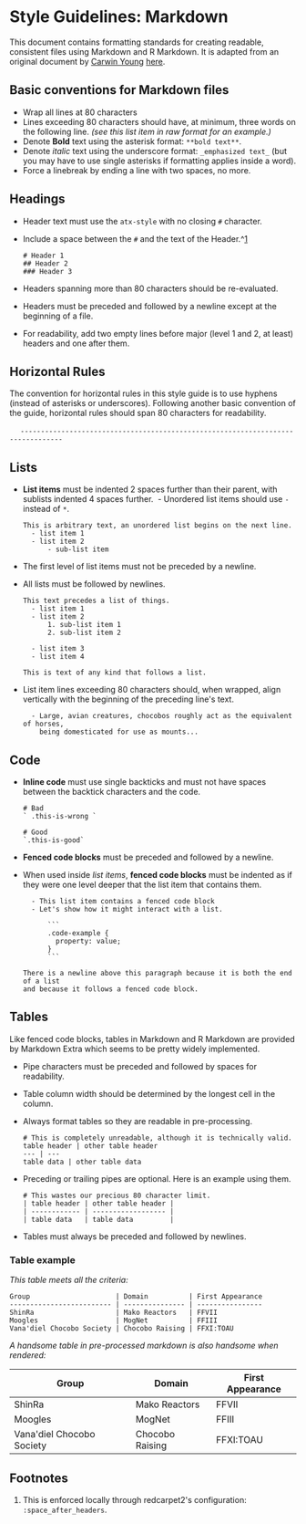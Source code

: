 # Style Guidelines: Markdown

This document contains formatting standards for creating readable, consistent
files using Markdown and R Markdown. It is adapted from an original document by
[Carwin Young](https://github.com/carwin) [here](https://github.com/carwin/markdown-styleguide).


## Basic conventions for Markdown files

  - Wrap all lines at 80 characters
  - Lines exceeding 80 characters should have, at minimum, three words on
    the following line.
    _(see this list item in raw format for an example.)_
  - Denote **Bold** text using the asterisk format: `**bold text**`.
  - Denote _italic_ text using the underscore format: `_emphasized text_` (but you may have to use single asterisks if formatting applies inside a word).
  - Force a linebreak by ending a line with two spaces, no more.


## Headings

  - Header text must use the `atx-style` with no closing `#` character.
  - Include a space between the `#` and the text of the Header.^[1](#1)

    ```
    # Header 1
    ## Header 2
    ### Header 3
    ```

  - Headers spanning more than 80 characters should be re-evaluated.
  - Headers must be preceded and followed by a newline except at the beginning
    of a file.
  - For readability, add two empty lines before major (level 1 and 2, at least) headers and one after them.


## Horizontal Rules

The convention for horizontal rules in this style guide is to use hyphens (instead of asterisks or underscores). Following another basic convention of the guide, horizontal rules should span 80 characters for readability.

    ```
    --------------------------------------------------------------------------------
    ```


## Lists

  - **List items** must be indented 2 spaces further than their parent, with sublists indented 4 spaces further.
  - Unordered list items should use `-` instead of `*`.

    ```
    This is arbitrary text, an unordered list begins on the next line.
      - list item 1
      - list item 2
          - sub-list item
    ```

  - The first level of list items must not be preceded by a newline.
  - All lists must be followed by newlines.

    ```
    This text precedes a list of things.
      - list item 1
      - list item 2
          1. sub-list item 1
          2. sub-list item 2

      - list item 3
      - list item 4

    This is text of any kind that follows a list.
    ```

  - List item lines exceeding 80 characters should, when wrapped, align
    vertically with the beginning of the preceding line's text.

    ```
      - Large, avian creatures, chocobos roughly act as the equivalent of horses,
        being domesticated for use as mounts...
    ```


## Code

  - **Inline code** must use single backticks and must not have spaces between
    the backtick characters and the code.

    ```
    # Bad
    ` .this-is-wrong `

    # Good
    `.this-is-good`
    ```

  - **Fenced code blocks** must be preceded and followed by a newline.
  - When used inside _list items_, **fenced code blocks** must be indented as if
    they were one level deeper that the list item that contains them.

    ```
      - This list item contains a fenced code block
      - Let's show how it might interact with a list.

          ```
          .code-example {
            property: value;
          }
          ```

    There is a newline above this paragraph because it is both the end of a list
    and because it follows a fenced code block.
    ```


## Tables

Like fenced code blocks, tables in Markdown and R Markdown are provided by Markdown Extra which
seems to be pretty widely implemented.

  - Pipe characters must be preceded and followed by spaces for readability.
  - Table column width should be determined by the longest cell in the column.
  - Always format tables so they are readable in pre-processing.

    ```
    # This is completely unreadable, although it is technically valid.
    table header | other table header
    --- | ---
    table data | other table data
    ```

  - Preceding or trailing pipes are optional. Here is an example using them.

    ```
    # This wastes our precious 80 character limit.
    | table header | other table header |
    | ------------ | ------------------ |
    | table data   | table data         |
    ```

  - Tables must always be preceded and followed by newlines.

### Table example

_This table meets all the criteria:_

```
Group                     | Domain          | First Appearance
------------------------- | --------------- | ----------------
ShinRa                    | Mako Reactors   | FFVII
Moogles                   | MogNet          | FFIII
Vana'diel Chocobo Society | Chocobo Raising | FFXI:TOAU
```

_A handsome table in pre-processed markdown is also handsome when rendered:_

Group                     | Domain          | First Appearance
------------------------- | --------------- | ----------------
ShinRa                    | Mako Reactors   | FFVII
Moogles                   | MogNet          | FFIII
Vana'diel Chocobo Society | Chocobo Raising | FFXI:TOAU


## Footnotes

  1. This is enforced locally through redcarpet2's configuration:
     `:space_after_headers`.
     <a name="1"><a>

